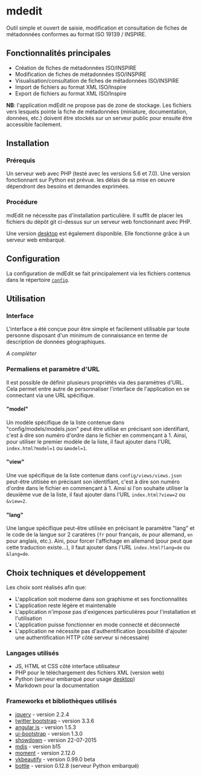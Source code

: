 # mdedit

Outil simple et ouvert de saisie, modification et consultation de fiches de métadonnées conformes au format ISO 19139 / INSPIRE.


## Fonctionnalités principales

- Création de fiches de métadonnées ISO/INSPIRE
- Modification de fiches de métadonnées ISO/INSPIRE
- Visualisation/consultation de fiches de métadonnées ISO/INSPIRE
- Import de fichiers au format XML ISO/Inspire
- Export de fichiers au format XML ISO/Inspire

**NB**: l'application mdEdit ne propose pas de zone de stockage. Les fichiers vers lesquels pointe la fiche de métadonnées (miniature, documentation, données, etc.) doivent être stockés sur un serveur public pour ensuite être accessible facilement.


## Installation

### Prérequis

Un serveur web avec PHP (testé avec les versions 5.6 et 7.0).
Une version fonctionnant sur Python est prévue. les délais de sa mise en oeuvre dépendront des besoins et demandes exprimées.

### Procédure

mdEdit ne nécessite pas d'installation particulière.
Il suffit de placer les fichiers du dépôt git ci-dessus sur un serveur web fonctionnant avec PHP.

Une version [desktop](https://github.com/cigalsace/mdedit/tree/master/desktop) est également disponible. Elle fonctionne grâce à un serveur web embarqué.


## Configuration

La configuration de mdEdit se fait principalement via les fichiers contenus dans le répertoire [``config``](https://github.com/cigalsace/mdedit/tree/master/config).


## Utilisation

### Interface

L'interface a été conçue pour être simple et facilement utilisable par toute personne disposant d'un minimum de connaissance en terme de description de données géographiques.

_A compléter_

### Permaliens et paramètre d'URL

Il est possible de définir plusieurs propriétés via des paramètres d'URL.
Cela permet entre autre de personnaliser l'interface de l'application en se connectant via une URL spécifique.

#### "model"

Un modèle spécifique de la liste contenue dans "config/models/models.json" peut être utilisé en précisant son identifiant, c'est à dire son numéro d'ordre dans le fichier en commençant à 1.
Ainsi, pour utiliser le premier modèle de la liste, il faut ajouter dans l'URL ``index.html?model=1`` ou ``&model=1``.

#### "view"

Une vue spécifique de la liste contenue dans ``config/views/views.json`` peut-être utitisée en précisant son identifiant, c'est à dire son numéro d'ordre dans le fichier en commençant à 1.
Ainsi si l'on souhaite utiliser la deuxième vue de la liste, il faut ajouter dans l'URL ``index.html?view=2`` ou ``&view=2``.

#### "lang"

Une langue spécifique peut-être utilisée en précisant le paramètre "lang" et le code de la langue sur 2 caratères (``fr`` pour français, ``de`` pour allemand, ``en`` pour anglais, etc.).
Aini, pour forcer l'affichage en allemand (pour peut que cette traduction existe...), il faut ajouter dans l'URL ``index.html?lang=de`` ou ``&lang=de``.


## Choix techniques et développement

Les choix sont réalisés afin que:

- L'application soit moderne dans son graphisme et ses fonctionnalités
- L'application reste légère et maintenable
- L'application n'impose pas d'exigences particulières pour l'installation et l'utilisation
- L'application puisse fonctionner en mode connecté et déconnecté
- L'application ne nécessite pas d'authentification (possibilité d'ajouter une authentification HTTP côté serveur si nécessaire)

### Langages utilisés

- JS, HTML et CSS côté interface utilisateur
- PHP pour le téléchargement des fichiers XML (version web)
- Python (serveur embarqué pour usage [desktop](https://github.com/cigalsace/mdedit/tree/master/desktop))
- Markdown pour la documentation

### Frameworks et bibliothèques utilisés

- [jquery](https://jquery.com/) - version 2.2.4
- [twitter bootstrap](http://getbootstrap.com/) - version 3.3.6
- [angular js](https://angularjs.org/) - version 1.5.3
- [ui-bootstrap](https://angular-ui.github.io/bootstrap/) - version 1.3.0
- [showdown](https://github.com/showdownjs/showdown) - version 22-07-2015
- [mdjs](https://github.com/cigalsace/mdjs) - version b15
- [moment](http://momentjs.com/) - version 2.12.0
- [vkbeautify](https://github.com/vkiryukhin/vkBeautify) - version 0.99.0 beta
- [bottle](http://bottlepy.org/docs/0.12/) - version 0.12.8 (serveur Python embarqué)

